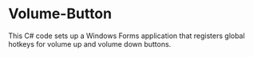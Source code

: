 # Volume-Button
This C# code sets up a Windows Forms application that registers global hotkeys for volume up and volume down buttons.
